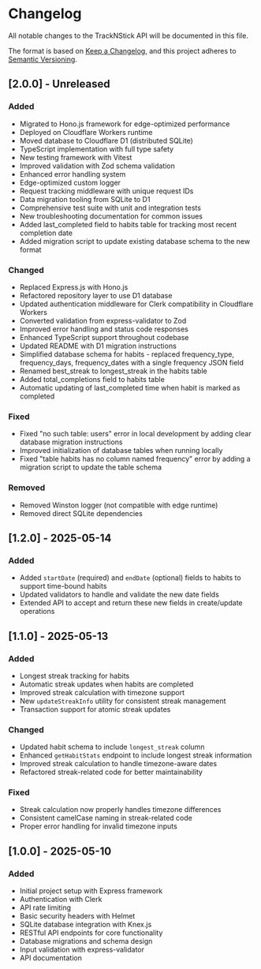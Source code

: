 # Changelog

All notable changes to the TrackNStick API will be documented in this file.

The format is based on [Keep a Changelog](https://keepachangelog.com/en/1.0.0/),
and this project adheres to [Semantic Versioning](https://semver.org/spec/v2.0.0.html).

## [2.0.0] - Unreleased

### Added

- Migrated to Hono.js framework for edge-optimized performance
- Deployed on Cloudflare Workers runtime
- Moved database to Cloudflare D1 (distributed SQLite)
- TypeScript implementation with full type safety
- New testing framework with Vitest
- Improved validation with Zod schema validation
- Enhanced error handling system
- Edge-optimized custom logger
- Request tracking middleware with unique request IDs
- Data migration tooling from SQLite to D1
- Comprehensive test suite with unit and integration tests
- New troubleshooting documentation for common issues
- Added last_completed field to habits table for tracking most recent completion date
- Added migration script to update existing database schema to the new format

### Changed

- Replaced Express.js with Hono.js
- Refactored repository layer to use D1 database
- Updated authentication middleware for Clerk compatibility in Cloudflare Workers
- Converted validation from express-validator to Zod
- Improved error handling and status code responses
- Enhanced TypeScript support throughout codebase
- Updated README with D1 migration instructions
- Simplified database schema for habits - replaced frequency_type, frequency_days, frequency_dates with a single frequency JSON field
- Renamed best_streak to longest_streak in the habits table
- Added total_completions field to habits table
- Automatic updating of last_completed time when habit is marked as completed

### Fixed

- Fixed "no such table: users" error in local development by adding clear database migration instructions
- Improved initialization of database tables when running locally
- Fixed "table habits has no column named frequency" error by adding a migration script to update the table schema

### Removed

- Removed Winston logger (not compatible with edge runtime)
- Removed direct SQLite dependencies

## [1.2.0] - 2025-05-14

### Added

- Added `startDate` (required) and `endDate` (optional) fields to habits to support time-bound habits
- Updated validators to handle and validate the new date fields
- Extended API to accept and return these new fields in create/update operations

## [1.1.0] - 2025-05-13

### Added

- Longest streak tracking for habits
- Automatic streak updates when habits are completed
- Improved streak calculation with timezone support
- New `updateStreakInfo` utility for consistent streak management
- Transaction support for atomic streak updates

### Changed

- Updated habit schema to include `longest_streak` column
- Enhanced `getHabitStats` endpoint to include longest streak information
- Improved streak calculation to handle timezone-aware dates
- Refactored streak-related code for better maintainability

### Fixed

- Streak calculation now properly handles timezone differences
- Consistent camelCase naming in streak-related code
- Proper error handling for invalid timezone inputs

## [1.0.0] - 2025-05-10

### Added

- Initial project setup with Express framework
- Authentication with Clerk
- API rate limiting
- Basic security headers with Helmet
- SQLite database integration with Knex.js
- RESTful API endpoints for core functionality
- Database migrations and schema design
- Input validation with express-validator
- API documentation
